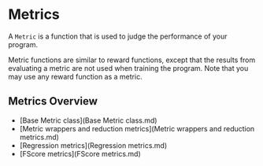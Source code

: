# Metrics

A `Metric` is a function that is used to judge the performance of your program.

Metric functions are similar to reward functions, except that the results from evaluating a metric are not used when training the program. Note that you may use any reward function as a metric.

## Metrics Overview

- [Base Metric class](Base Metric class.md)
- [Metric wrappers and reduction metrics](Metric wrappers and reduction metrics.md)
- [Regression metrics](Regression metrics.md)
- [FScore metrics](FScore metrics.md)
